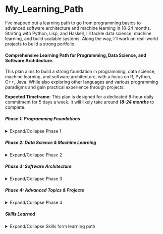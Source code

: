 # My_Learning_Path
I’ve mapped out a learning path to go from programming basics to advanced software architecture and machine learning in 18-24 months. Starting with Python, Lisp, and Haskell, I’ll tackle data science, machine learning, and build scalable systems. Along the way, I’ll work on real-world projects to build a strong portfolio.


#### Comprehensive Learning Path for Programming, Data Science, and Software Architecture.

This plan aims to build a strong foundation in programming, data science, machine learning, and software architecture, with a focus on R, Python, C++, Java. While also exploring other languages and various programming paradigms and gain practical experience through projects.

**Expected Timeframe:** This plan is designed for a dedicated 8-hour daily commitment for 5 days a week. It will likely take around ***18-24 months*** to complete.

##### Phase 1: Programming Foundations
<details>
<summary>Expand/Collapse Phase 1</summary>

*   **Week 1-2:** "Dive into Algorithms: A Pythonic Adventure for the intrepid Beginner" (No Starch) - Learn Python fundamentals and algorithmic thinking.
    *   [X]  Completed
*   **Week 3-4:** "Real-World Python: A Hacker´s Guide to Solving Problems with Code" (No Starch) - Apply Python skills to real-world problems.
    *   [ ]  Not yet Completed
*   **Week 5-6:** "Impractical Python Projects" (No Starch) - Challenge yourself with creative and fun Python projects.
    *   [ ]  Not yet Completed
*   **Week 7-8:** "Land of Lisp: Learn to Program in Lisp, One Game at a Time!" (No Starch) - Explore Lisp programming through a fun and engaging approach.
    *   [ ]  Not yet Completed
*   **Week 9-10:** "Learn You A Haskell for Great Good!" (No Starch) - Dive into functional programming with Haskell.
    *   [ ]  Not yet Completed
*   **Week 11-12:** "Algorithmic Thinking, 2nd Edition" (No Starch) - Deepen your understanding of algorithms and data structures in C++.
    *   [ ]  Not yet Completed


*   **Project 1:  Choose one of these project ideas:**
    *   Text-based adventure game: Create a simple text-based adventure game using Python, incorporating basic game mechanics like player choices, inventory management, and simple puzzles.
        *   [ ]  Not yet Completed
    *   Personal finance tracker: Build a program to track income, expenses, and create budgets.
        *   [ ]  Not yet Completed
    *   Simple calculator: Develop a calculator program that can perform basic arithmetic operations.
        *   [X]  Not yet Completed
    *   To-do list manager: Create a program to manage tasks, set deadlines, and mark tasks as complete.
        *   [ ]  Not yet Completed
    *   Word frequency counter: Write a program to analyze text and count the frequency of words.
        *   [ ]  Not yet Completed

*   **Learning Objectives:**
    *   [ ]  Master fundamental programming concepts like data types, variables, control flow, functions, and data structures.
    *   [ ]  Develop strong problem-solving skills through algorithmic thinking and code design.
    *   [ ]  Gain experience with Python, Lisp, and Haskell, exploring different programming paradigms (imperative, functional, and logic).
    *   [ ]  Understand the basics of C++ for performance-oriented programming.

</details>

##### Phase 2: Data Science & Machine Learning  

<details>
<summary>Expand/Collapse Phase 2</summary>

*   **Week 13-14:** "Dive Into Data Science" (No Starch) -  Learn core data science concepts using Python and R.
    *   [ ]  Not yet Completed
*   **Week 15-16:** "The Book of R" (No Starch) - Master R for statistical analysis and machine learning.
    *   [ ]  Not yet Completed
*   **Week 17-18:** "Art of R Programming: A Tour of Statistical Software Design" (No Starch) -  Gain a deeper understanding of R programming.
    *   [ ]  Not yet Completed
*   **Week 19-20:** "Practical Deep Learning: A Python-Based Introduction" (No Starch) -  Learn about deep learning architectures and neural networks.
    *   [ ]  Not yet Completed
*   **Week 21-22:** "Bayesian Statistics the Fun Way: Understanding Statistics and Probability with Star Wars, LEGO, and Rubber ducks" (No Starch) -  Learn Bayesian statistics in a fun way.
    *   [ ]  Not yet Completed
*   **Week 23-24:** "The Art of Randomness" (No Starch) - Explore randomness and its applications in data science and AI.
    *   [ ]  Not yet Completed
*   **Week 25-26:** "Machine Learning Q and AI" (No Starch) -  Cover a broad range of machine learning and AI topics.
    *   [ ]  Not yet Completed
*   **Week 27-28:** "How AI Works" (No Starch) -  Get a high-level overview of AI and its applications.
    *   [ ]  Not yet Completed
*   **Week 29-30:** "The Art of Machine Learning" (No Starch) -  Delve into the theoretical foundations of machine learning.
    *   [ ]  Not yet Completed
*   **Week 31-32:** "The Shape of Data" (No Starch) -  Learn about different types of data and how to work with them effectively.
    *   [ ]  Not yet Completed

*   **Project 2:  Choose one of these project ideas:**
    *   Movie recommendation system: Build a system that recommends movies based on user preferences.
        *   [ ]  Not yet Completed
    *   Sentiment analysis: Develop a program to analyze customer reviews or social media posts to determine sentiment (positive, negative, neutral).
        *   [ ]  Not yet Completed
    *   Fraud detection: Create a model to detect fraudulent transactions in a dataset.
        *   [ ]  Not yet Completed
    *   Sales forecasting: Build a model to predict future sales based on historical data.
        *   [ ]  Not yet Completed
    *   Image classification: Train a model to classify images into different categories (e.g., animals, objects).
        *   [ ]  Not yet Completed

*   **Learning Objectives:**
    *   [ ]  Learn the core concepts of data science, including data wrangling, visualization, and statistical analysis.
    *   [ ]  Master the use of R and Python for data analysis and machine learning.
    *   [ ]  Gain experience with various machine learning algorithms, including supervised, unsupervised, and deep learning methods.
    *   [ ]  Understand the principles of Bayesian statistics and its applications in data analysis.
    *   [ ]  Develop a strong foundation in statistical concepts and probability theory.

</details>

##### Phase 3: Software Architecture  

<details>
<summary>Expand/Collapse Phase 3</summary>

*   **Week 33-34:** "Fundamentals of Software Architecture" (O'Reilly) -  Learn the fundamental principles of software architecture.
    *   [ ]  Not yet Completed
*   **Week 35-36:** "Head First Software Architecture" (O'Reilly) -  Learn software architecture concepts visually and interactively.
    *   [ ]  Not yet Completed
*   **Week 37-38:** "Software Architecture: The Hard Parts" (O'Reilly) -  Tackle challenging aspects of software architecture.
    *   [ ]  Not yet Completed
*   **Week 39-40:** "Software Architecture Patterns, 2nd Edition" (O'Reilly) -  Explore various software architecture patterns.
    *   [ ]  Not yet Completed
*   **Week 41-42:** "Foundations of Scalable Systems" (O'Reilly) -  Learn about building scalable systems.
    *   [ ]  Not yet Completed
*   **Week 43-44:** "Software Architecture Metrics" (O'Reilly) -  Learn how to use metrics to evaluate software architecture.
    *   [ ]  Not yet Completed
*   **Week 45-46:** "Building Microservices, 2nd Edition" (O'Reilly) -  Learn about building microservices architectures.
    *   [ ]  Not yet Completed
*   **Week 47-48:** "Building Event-Driven Microservices" (O'Reilly) -  Explore event-driven architectures in microservices.
    *   [ ]  Not yet Completed
*   **Week 49-50:** "Monolith to Microservices" (O'Reilly) -  Learn how to transition from monolithic to microservices architectures.
    *   [ ]  Not yet Completed

*   **Project 3:  Choose one of these project ideas:**
    *   Simple e-commerce website: Design and implement a basic e-commerce website using a layered architecture, considering scalability and security.
        *   [ ]  Not yet Completed
    *   Social media platform: Build a small-scale social media platform using microservices architecture.
        *   [ ]  Not yet Completed
    *   Real-time chat application: Develop a real-time chat application using event-driven architecture.
        *   [ ]  Not yet Completed
    *   Task management system: Design a task management system with user authentication and role-based access control.
        *   [ ]  Not yet Completed
    *   Data analytics dashboard: Create a dashboard that visualizes data from different sources, considering scalability and performance.
        *   [ ]  Not yet Completed

*   **Learning Objectives:**
    *   [ ]  Understand the fundamental principles of software architecture, including design patterns, architectural styles, and scalability considerations.
    *   [ ]  Learn about different architectural styles, such as layered, microservices, and event-driven architectures.
    *   [ ]  Gain experience with building scalable and secure systems.
    *   [ ]  Explore best practices for designing and implementing APIs.
    *   [ ]  Learn about the role of metrics in evaluating software architecture.

</details>

##### Phase 4: Advanced Topics & Projects  

<details>
<summary>Expand/Collapse Phase 4</summary>

*   **Week 51-52:** "Mastering API Architecture" (O'Reilly) -  Cover the design and implementation of APIs.
    *   [ ]  Not yet Completed
*   **Week 53-54:** "Flow Architectures" (O'Reilly) -  Explore flow architectures for handling complex workflows.
    *   [ ]  Not yet Completed
*   **Week 55-56:** "Serverless Development on AWS" (O'Reilly) -  Learn about serverless computing on AWS.
    *   [ ]  Not yet Completed
*   **Week 57-58:** "Practical Process Automation" (O'Reilly) -  Explore the use of automation in software development.
    *   [ ]  Not yet Completed
*   **Week 59-60:** "Building an Event-Driven Data Mesh" (O'Reilly) -  Explore event-driven architectures for data management.
    *   [ ]  Not yet Completed
*   **Week 61-62:** "Building Evolutionary Architectures, 2nd Edition" (O'Reilly) -  Learn about building flexible and adaptable architectures.
    *   [ ]  Not yet Completed
*   **Week 63-64:** "The Software Architect Elevator" (O'Reilly) -  Cover various aspects of software architecture, including multi-tenant systems.
    *   [ ]  Not yet Completed

*   **Project 4:  Choose one of these project ideas:**
    *   RESTful API for a social media platform: Design and implement a RESTful API for a social media platform.
        *   [ ]  Not yet Completed
    *   Serverless application for image processing: Build a serverless application to process images using AWS Lambda.
        *   [ ]  Not yet Completed
    *   Automated build and deployment pipeline: Create an automated pipeline to build, test, and deploy software.
        *   [ ]  Not yet Completed
    *   Data mesh for a retail company: Design a data mesh architecture for a retail company to manage data across different departments.
        *   [ ]  Not yet Completed
    *   Multi-tenant SaaS application for project management: Develop a multi-tenant SaaS application for project management.
        *   [ ]  Not yet Completed

*   **Learning Objectives:**
    *   [ ]  Deepen your understanding of advanced software architecture concepts, including flow architectures, serverless computing, and data mesh architectures.
    *   [ ]  Gain experience with building complex and scalable systems using modern technologies.
    *   [ ]  Explore the use of automation in software development and deployment.
    *   [ ]  Learn about building evolutionary architectures that can adapt to changing requirements.
    *   [ ]  Understand the principles of multi-tenant SaaS application development.


</details> 

##### Skills Learned
<details>
<summary> Expand/Collapse Skills form learning path</summary>
##### Phase 1: Programming Fundamentals

- **Python** 
    - [ ] General-purpose programming
    - [ ] Data analysis
    - [ ] Machine learning

- **C++**
    - [ ] Performance-oriented programming
    - [ ] System-level development

- **Algorithmic Thinking**
    - [ ] Problem-solving
    - [ ] Data structures

##### Phase 2: Data Science & Machine Learning

- **R**
    - [ ] Statistical analysis
    - [ ] Data visualization
    - [ ] Machine learning
- **Data Wrangling & Visualization**
    - [ ] Data cleaning
    - [ ] Data transformation
    - [ ] Data visualization techniques
- **Statistical Analysis**
    - [ ] Statistical concepts
    - [ ] Probability theory
- **Machine Learning Algorithms**
    - [ ] Supervised learning
    - [ ] Unsupervised learning
    - [ ] Deep learning
- **Bayesian Statistics**
    - [ ] Bayesian inference
    - [ ] Applications in data analysis

##### Phase 3: Software Architecture & Advanced Concepts

- **Architectural Styles**
    - [ ] Layered architecture
    - [ ] Microservices architecture
    - [ ] Event-driven architecture
- **Scalability & Security**
    - [ ] Building scalable systems
    - [ ] Implementing security measures
- **API Design & Implementation**
    - [ ] API design principles
    - [ ] RESTful API development
- **Microservices Architecture**
    - [ ] Microservice design patterns
    - [ ] Building microservices applications
- **Event-Driven Architecture**
    - [ ] Event-driven design principles
    - [ ] Building event-driven systems

##### Phase 4: Advanced Projects & Applications

- **Flow Architectures**
    - [ ] Designing complex workflows
- **Serverless Computing**
    - [ ] Serverless architecture
    - [ ] AWS Lambda development
- **Process Automation**
    - [ ] Automation techniques
    - [ ] Scripting and workflow automation
- **Data Mesh Architecture**
    - [ ] Data mesh principles
    - [ ] Building event-driven data pipelines
- **Evolutionary Architectures**
    - [ ] Adaptable and flexible architecture design
- **Multi-Tenant SaaS Application Development**
    - [ ] Multi-tenant architecture
    - [ ] SaaS application development principles
</details> 